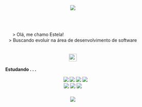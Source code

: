 
<p align=center>
<img src="https://64.media.tumblr.com/b9e5703710162e505afe2b495ad703d2/e4f8c035f1add387-05/s75x75_c1/15280590b566c4724652766bd388d50f101eb6ea.gifv" align=center>
</p>
ㅤ  
<p align="center">
<br>
> Olá, me chamo Estela!  ㅤㅤ  ㅤㅤ  ㅤ  ㅤ   ㅤㅤㅤㅤㅤ  ㅤㅤㅤㅤ<br>
> Buscando evoluir na área de desenvolvimento de software <br>
          ㅤㅤㅤ
</p>

<p align=center>
<img src="https://64.media.tumblr.com/46fb929805c71dcb825eff8ac06cd744/a6a3283f0a320eb3-a4/s400x600/c5b455ca3ecec01774a18ef502ae46624dff7802.pnj" width=24px>
</p>

<p align="center">
<b>      Estudando . . . </b>   ㅤㅤㅤㅤㅤ ㅤㅤ ㅤㅤㅤ  ㅤ  ㅤ  ㅤ  ㅤ  ㅤ    ㅤ  ㅤ  ㅤ  ㅤ  ㅤ   ㅤ
 </p>

  <div align="center">
ㅤ  <img src="https://img.shields.io/badge/kotlin-%237F52FF.svg?style=for-the-badge&logo=kotlin&logoColor=white"> <img src="https://img.shields.io/badge/javascript-%23323330.svg?style=for-the-badge&logo=javascript&logoColor=%23F7DF1E">
   <img src="https://img.shields.io/badge/html5-%23E34F26.svg?style=for-the-badge&logo=html5&logoColor=white"> <img src="https://img.shields.io/badge/css3-%231572B6.svg?style=for-the-badge&logo=css3&logoColor=white"> <br>
    <img src="https://img.shields.io/badge/mysql-4479A1.svg?style=for-the-badge&logo=mysql&logoColor=white">   <img src="https://img.shields.io/badge/node.js-6DA55F?style=for-the-badge&logo=node.js&logoColor=white"> 
<img src="https://img.shields.io/badge/tailwindcss-%2338B2AC.svg?style=for-the-badge&logo=tailwind-css&logoColor=white"> 
  </div>

###

<p align=center>
<img src="https://64.media.tumblr.com/b7a8e1974964da427e6367d465c916b8/3389feee3881de46-aa/s75x75_c1/107d71c66570c7262d5a60da4e4575952555975d.gifv" align=center>
</p>
